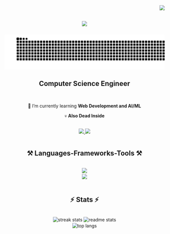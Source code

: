 <img align="right" src="https://visitor-badge.laobi.icu/badge?page_id=jwenjian.visitor-badge&left_color=black&right_color=purple&left_text=Visitors" />


<h1 align="center">
    <img src="https://readme-typing-svg.herokuapp.com?font=broadway&weight=1000&size=35&pause=500&center=true&vCenter=true&repeat=false&width=500&height=70&color=6cc644&lines=もしもし;I+am+Daksh+Gakhar;" />
</h1>

 <a href="https://github.com/THEGAMECHANGER416">
    <img src="https://github.com/THEGAMECHANGER416/THEGAMECHANGER416/blob/main/resources/grid-snake.svg" alt="snake">
  </a>
<h2 align="center">Computer Science Engineer</h2>

<br/>

<div align="center">
 
 🌱 I’m currently learning **Web Development and AI/ML**

💀 **Also Dead Inside**

 </div>

<br>
 
<div align="center"> 
  <a href="mailto:dakshgakhar18@gmail.com">
    <img src="https://img.shields.io/badge/Gmail-333333?style=for-the-badge&logo=gmail&logoColor=red" />
  </a>
  <a href="https://www.linkedin.com/in/daksh-gakhar-91ba2028a/" target="_blank">
    <img src="https://img.shields.io/badge/LinkedIn-0077B5?style=for-the-badge&logo=linkedin&logoColor=white" target="_blank" />
  </a>
  
</div>

<br>
 
<h2 align="center">⚒️ Languages-Frameworks-Tools ⚒️</h2>
<br/>
<div align="center">
    <img src="https://skillicons.dev/icons?i=html,css,vscode,github,figma,git" /><br>
    <img src="https://skillicons.dev/icons?i=nodejs,python,javascript,c,cpp,mysql,flask" /><br>
</div>

<br/>

<h2 align="center">⚡ Stats ⚡</h2>
<br>
<div align=center>
  <img width=390 src="https://streak-stats.demolab.com?user=akanoao&theme=highcontrast" alt="streak stats"/>
  <img width=390 src="https://github-readme-stats-salesp07.vercel.app/api?username=akanoao&count_private=true&show_icons=true&theme=highcontrast&rank_icon=github&border_radius=10" alt="readme stats" />
  <br/>
  <img width=325 align="center" src="https://github-readme-stats-salesp07.vercel.app/api/top-langs/?username=akanoao&hide=HTML&langs_count=8&layout=compact&theme=highcontrast&border_radius=10&size_weight=0.5&count_weight=0.5&exclude_repo=github-readme-stats" alt="top langs" />
</div>

<br/><br/>
